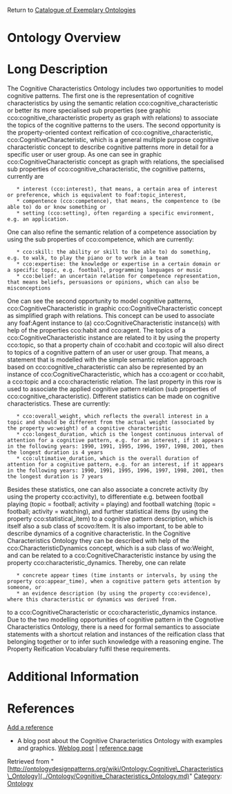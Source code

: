 Return to [Catalogue of Exemplary Ontologies](../Ontology/Main.md "Ontology:Main")



#  Ontology Overview


#  Long Description


The Cognitive Characteristics Ontology includes two opportunities to model cognitive patterns. The first one is the representation of cognitive characteristics by using the semantic relation cco:cognitive\_characteristic or better its more specialised sub properties (see graphic cco:cognitive\_characteristic property as graph with relations) to associate the topics of the cognitive patterns to the users. The second opportunity is the property-oriented context reification of cco:cognitive\_characteristic, cco:CognitiveCharacteristic, which is a general multiple purpose cognitive characteristic concept to describe cognitive patterns more in detail for a specific user or user group.
As one can see in graphic cco:CognitiveCharacteristic concept as graph with relations, the specialised sub properties of cco:cognitive\_characteristic, the cognitive patterns, currently are




```
   * interest (cco:interest), that means, a certain area of interest or preference, which is equivalent to foaf:topic_interest,
   * compentence (cco:competence), that means, the compentence to (be able to) do or know something or
   * setting (cco:setting), often regarding a specific environment, e.g. an application.

```

One can also refine the semantic relation of a competence association by using the sub properties of cco:competence, which are currently:




```
   * cco:skill: the ability or skill to (be able to) do something, e.g. to walk, to play the piano or to work in a team
   * cco:expertise: the knowledge or expertise in a certain domain or a specific topic, e.g. football, programming languages or music
   * cco:belief: an uncertain relation for competence representation, that means beliefs, persuasions or opinions, which can also be misconceptions

```

One can see the second opportunity to model cognitive patterns, cco:CognitiveCharacteristic in graphic cco:CognitiveCharacteristic concept as simplified graph with relations. This concept can be used to associate any foaf:Agent instance to (a) cco:CognitiveCharacteristic instance(s) with help of the properties cco:habit and cco:agent. The topics of a cco:CognitiveCharacteristic instance are related to it by using the property cco:topic, so that a property chain of cco:habit and cco:topic will also direct to topics of a cognitive pattern of an user or user group. That means, a statement that is modelled with the simple semantic relation approach based on cco:cognitive\_characteristic can also be represented by an instance of cco:CognitiveCharacteristic, which has a cco:agent or cco:habit, a cco:topic and a cco:characteristic relation. The last property in this row is used to associate the applied cognitive pattern relation (sub properties of cco:cognitive\_characteristic).
Different statistics can be made on cognitive characteristics. These are currently:




```
   * cco:overall_weight, which reflects the overall interest in a topic and should be different from the actual weight (associated by the property wo:weight) of a cognitive characteristic
   * cco:longest_duration, which is the longest continuous interval of attention for a cognitive pattern, e.g. for an interest, if it appears in the following years: 1990, 1991, 1995, 1996, 1997, 1998, 2001, then the longest duration is 4 years
   * cco:ultimative_duration, which is the overall duration of attention for a cognitive pattern, e.g. for an interest, if it appears in the following years: 1990, 1991, 1995, 1996, 1997, 1998, 2001, then the longest duration is 7 years

```

Besides these statistics, one can also associate a concrete activity (by using the property cco:activity), to differentiate e.g. between football playing (topic = football; activity = playing) and football watching (topic = football; activity = watching), and further statistical items (by using the property cco:statistical\_item) to a cognitive pattern description, which is itself also a sub class of scovo:Item.
It is also important, to be able to describe dynamics of a cognitive characteristic. In the Cognitive Characteristics Ontology they can be described with help of the cco:CharacteristicDynamics concept, which is a sub class of wo:Weight, and can be related to a cco:CognitiveCharacteristic instance by using the property cco:characteristic\_dynamics. Thereby, one can relate




```
   * concrete appear times (time instants or intervals, by using the property cco:appear_time), when a cognitive pattern gets attention by someone, or
   * an evidence description (by using the property cco:evidence), where this characteristic or dynamics was derived from.

```

to a cco:CognitiveCharacteristic or cco:characteristic\_dynamics instance.
Due to the two modelling opportunities of cognitive pattern in the Cognotive Characteristics Ontology, there is a need for formal semantics to associate statements with a shortcut relation and instances of the reification class that belonging together or to infer such knowledge with a reasoning engine. The Property Reification Vocabulary fulfil these requirements.



#  Additional Information


  



  




#  References


[Add a reference](index.php@title=Odp%253AAdd_reference&subject=Ontology%253ACognitive+Characteristics+Ontology.html "http://ontologydesignpatterns.org/wiki/index.php?title=Odp:Add_reference&subject=Ontology%3ACognitive+Characteristics+Ontology")



* A blog post about the Cognitive Characteristics Ontology with examples and graphics. [Weblog post](http://smiy.org/2010/10/19/the-cognitive-characteristics-ontology/ "http://smiy.org/2010/10/19/the-cognitive-characteristics-ontology/") | [reference page](../Community/References/Cognitive_Characteristics_Ontology_annoucement.md "Community:References/Cognitive Characteristics Ontology annoucement")




Retrieved from "[http://ontologydesignpatterns.org/wiki/Ontology:Cognitive\_Characteristics\_Ontology](../Ontology/Cognitive_Characteristics_Ontology.md)"
 [Category](http://ontologydesignpatterns.org/wiki/Special:Categories "Special:Categories"): [Ontology](../Category/Ontology.md "Category:Ontology")